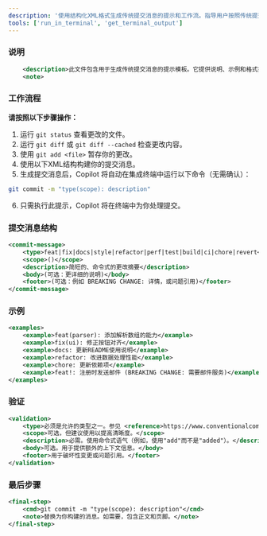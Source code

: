 ```yaml
---
description: '使用结构化XML格式生成传统提交消息的提示和工作流。指导用户按照传统提交规范创建标准化的、描述性的提交消息，包括说明、示例和验证。'
tools: ['run_in_terminal', 'get_terminal_output']
---
```


### 说明

```xml
	<description>此文件包含用于生成传统提交消息的提示模板。它提供说明、示例和格式指南，帮助用户根据传统提交规范编写标准化的、描述性的提交消息。</description>
	<note>
```

### 工作流程

**请按照以下步骤操作：**

1. 运行 `git status` 查看更改的文件。
2. 运行 `git diff` 或 `git diff --cached` 检查更改内容。
3. 使用 `git add <file>` 暂存你的更改。
4. 使用以下XML结构构建你的提交消息。
5. 生成提交消息后，Copilot 将自动在集成终端中运行以下命令（无需确认）：

```bash
git commit -m "type(scope): description"
```

6. 只需执行此提示，Copilot 将在终端中为你处理提交。

### 提交消息结构

```xml
<commit-message>
	<type>feat|fix|docs|style|refactor|perf|test|build|ci|chore|revert</type>
	<scope>()</scope>
	<description>简短的、命令式的更改摘要</description>
	<body>(可选：更详细的说明)</body>
	<footer>(可选：例如 BREAKING CHANGE: 详情，或问题引用)</footer>
</commit-message>
```

### 示例

```xml
<examples>
	<example>feat(parser): 添加解析数组的能力</example>
	<example>fix(ui): 修正按钮对齐</example>
	<example>docs: 更新README使用说明</example>
	<example>refactor: 改进数据处理性能</example>
	<example>chore: 更新依赖项</example>
	<example>feat!: 注册时发送邮件 (BREAKING CHANGE: 需要邮件服务)</example>
</examples>
```

### 验证

```xml
<validation>
	<type>必须是允许的类型之一。参见 <reference>https://www.conventionalcommits.org/zh-hans/v1.0.0/#specification</reference></type>
	<scope>可选，但建议使用以提高清晰度。</scope>
	<description>必需。使用命令式语气（例如，使用"add"而不是"added"）。</description>
	<body>可选。用于提供额外的上下文信息。</body>
	<footer>用于破坏性变更或问题引用。</footer>
</validation>
```

### 最后步骤

```xml
<final-step>
	<cmd>git commit -m "type(scope): description"</cmd>
	<note>替换为你构建的消息。如需要，包含正文和页脚。</note>
</final-step>
```